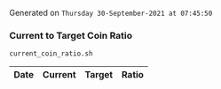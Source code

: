 Generated on `Thursday 30-September-2021 at 07:45:50`

### Current to Target Coin Ratio
`current_coin_ratio.sh`

Date|Current|Target|Ratio
---|---|---|---
